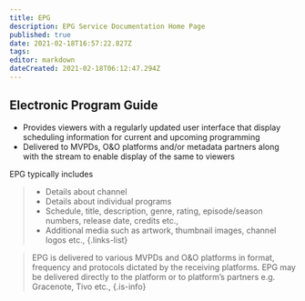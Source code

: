 ```yaml
---
title: EPG
description: EPG Service Documentation Home Page
published: true
date: 2021-02-18T16:57:22.827Z
tags: 
editor: markdown
dateCreated: 2021-02-18T06:12:47.294Z
---
```


## Electronic Program Guide
- Provides viewers with a regularly updated user interface that display scheduling information for current and upcoming programming
- Delivered to MVPDs, O&O platforms and/or metadata partners along with the stream to enable display of the same to viewers

EPG typically includes
> - Details about channel
> - Details about individual programs 
> - Schedule, title, description, genre, rating, episode/season numbers, release date, credits etc.,
> - Additional media such as artwork, thumbnail images, channel logos etc.,
{.links-list}

> EPG is delivered to various MVPDs and O&O platforms in format, frequency and protocols dictated by the receiving platforms. EPG may be delivered directly to the platform or to platform’s partners e.g. Gracenote, Tivo etc.,
{.is-info}
